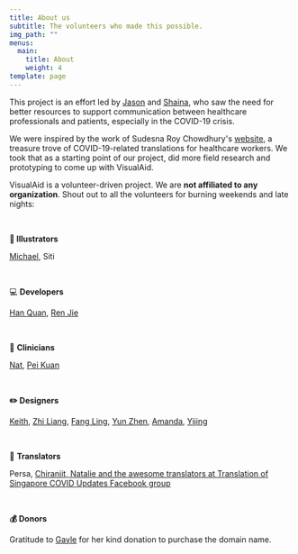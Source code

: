 ```yaml
---
title: About us
subtitle: The volunteers who made this possible.
img_path: ""
menus:
  main:
    title: About
    weight: 4
template: page
---
```

This project is an effort led by [Jason](https://jasonleow.carrd.co/) and [Shaina](https://sg.linkedin.com/in/shainatan-service-ux-design), who saw the need for better resources to support communication between healthcare professionals and patients, especially in the COVID-19 crisis. 

We were inspired by the work of Sudesna Roy Chowdhury's [website](https://sudesnaroychowdhury.wixsite.com/covid), a treasure trove of COVID-19-related translations for healthcare workers. We took that as a starting point of our project, did more field research and prototyping to come up with VisualAid.

VisualAid is a volunteer-driven project. We are **not affiliated to any organization**. Shout out to all the volunteers for burning weekends and late nights:

<br/>

**🎨 Illustrators**

[Michael](https://www.behance.net/michaelhuyouren), Siti

<br/>

💻 **Developers** 

[Han Quan](https://www.linkedin.com/in/han-quan-lim-0ab109178/), [Ren Jie](https://www.linkedin.com/in/ren-jie-teo-343480140/)

<br/>

🏥 **Clinicians**

[Nat](https://www.linkedin.com/in/natliew/), [Pei Kuan](https://instagram.com/lil_mem0ries?igshid=6d1ayewmyip9)

<br/>

**✏️ Designers**[](https://sg.linkedin.com/in/shainatan-service-ux-design)

[Keith](https://www.linkedin.com/in/keithwongz/), [Zhi Liang](https://www.linkedin.com/in/czhiliang/), [Fang Ling](https://www.linkedin.com/in/kok-fangling/), [Yun Zhen](https://sg.linkedin.com/in/yun-zhen-choy-93a8837a), [Amanda](https://sg.linkedin.com/in/amandarielle), [Yijing](https://sg.linkedin.com/in/yijingchoy)

<br/>

💬 **Translators**

Persa, [Chiranjit, Natalie and the awesome translators at Translation of Singapore COVID Updates Facebook group](https://www.facebook.com/sgtranslationcovid/)

<br/>

**💰 Donors**

Gratitude to [Gayle](https://sg.linkedin.com/in/gaylegoh) for her kind donation to purchase the domain name.